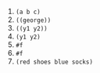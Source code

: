 1. `(a b c)`
1. `((george))`
1. `((y1 y2))`
1. `(y1 y2)`
1. `#f`
1. `#f`
1. `(red shoes blue socks)`
